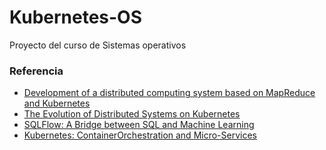 # Kubernetes-OS
Proyecto del curso de Sistemas operativos



### Referencia

- [Development of a distributed computing system based on MapReduce and Kubernetes](https://medium.com/digitalwing/development-of-a-distributed-computing-system-based-on-mapreduce-and-kubernetes-837fc7f112f9)
- [The Evolution of Distributed Systems on Kubernetes](https://www.infoq.com/presentations/kubernetes-primitives-design-patterns/)
- [SQLFlow: A Bridge between SQL and Machine Learning](https://arxiv.org/pdf/2001.06846.pdf)
- [Kubernetes: ContainerOrchestration and Micro-Services](https://courses.cs.washington.edu/courses/cse550/16au/notes/kubernetes.pdf)


